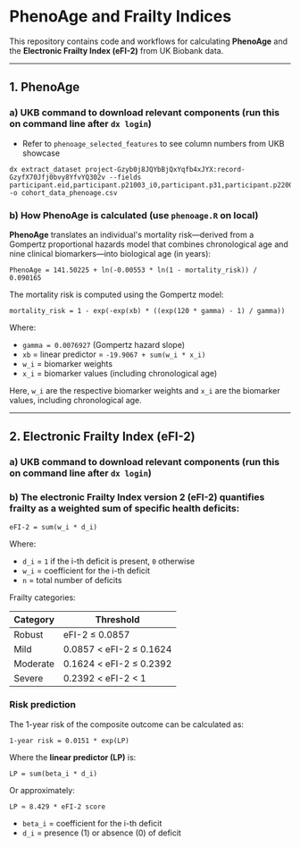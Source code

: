 # PhenoAge and Frailty Indices

This repository contains code and workflows for calculating **PhenoAge** and the **Electronic Frailty Index (eFI-2)** from UK Biobank data.

---

## 1. PhenoAge

### a) UKB command to download relevant components (run this on command line after `dx login`)
- Refer to `phenoage_selected_features` to see column numbers from UKB showcase

```
dx extract_dataset project-Gzyb0j8JQYbBjQxYqfb4xJYX:record-GzyfX70Jfj0bvy8YfvYQ302v --fields participant.eid,participant.p21003_i0,participant.p31,participant.p22009_a1,participant.p22009_a2,participant.p22009_a3,participant.p22009_a4,participant.p22009_a5,participant.p22009_a6,participant.p22009_a7,participant.p22009_a8,participant.p22009_a9,participant.p22009_a10,participant.p30600_i0,participant.p30700_i0,participant.p30740_i0,participant.p30710_i0,participant.p30180_i0,participant.p30044_i0,participant.p30070_i0,participant.p30610_i0,participant.p30000_i0 -o cohort_data_phenoage.csv
```

### b) How PhenoAge is calculated (use `phenoage.R` on local)
**PhenoAge** translates an individual's mortality risk—derived from a Gompertz proportional hazards model that combines chronological age and nine clinical biomarkers—into biological age (in years):

```
PhenoAge = 141.50225 + ln(-0.00553 * ln(1 - mortality_risk)) / 0.090165
```

The mortality risk is computed using the Gompertz model:

```
mortality_risk = 1 - exp(-exp(xb) * ((exp(120 * gamma) - 1) / gamma))
```

Where:

- `gamma = 0.0076927` (Gompertz hazard slope)  
- `xb` = linear predictor = `-19.9067 + sum(w_i * x_i)`  
- `w_i` = biomarker weights  
- `x_i` = biomarker values (including chronological age)

Here, `w_i` are the respective biomarker weights and `x_i` are the biomarker values, including chronological age.

---

## 2. Electronic Frailty Index (eFI-2)

### a) UKB command to download relevant components (run this on command line after `dx login`)

### b) The **electronic Frailty Index version 2 (eFI-2)** quantifies frailty as a weighted sum of specific health deficits:

```
eFI-2 = sum(w_i * d_i)
```

Where:

- `d_i` = `1` if the i-th deficit is present, `0` otherwise  
- `w_i` = coefficient for the i-th deficit  
- `n` = total number of deficits

Frailty categories:

| Category | Threshold |
|----------|-----------|
| Robust   | eFI-2 ≤ 0.0857 |
| Mild     | 0.0857 < eFI-2 ≤ 0.1624 |
| Moderate | 0.1624 < eFI-2 ≤ 0.2392 |
| Severe   | 0.2392 < eFI-2 < 1 |

### Risk prediction

The 1-year risk of the composite outcome can be calculated as:

```
1-year risk = 0.0151 * exp(LP)
```

Where the **linear predictor (LP)** is:

```
LP = sum(beta_i * d_i)
```

Or approximately:

```
LP ≈ 8.429 * eFI-2 score
```
- `beta_i` = coefficient for the i-th deficit  
- `d_i` = presence (1) or absence (0) of deficit
